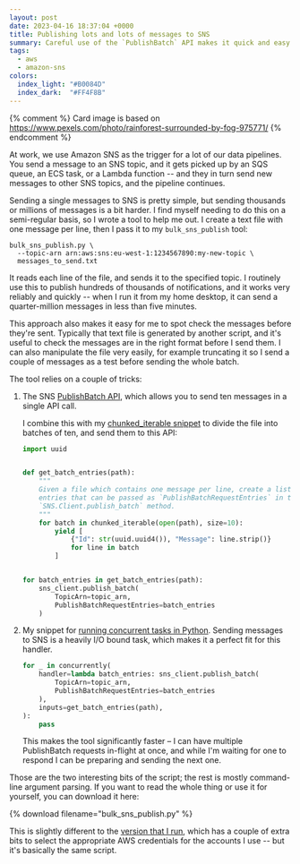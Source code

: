 ```yaml
---
layout: post
date: 2023-04-16 18:37:04 +0000
title: Publishing lots and lots of messages to SNS
summary: Careful use of the `PublishBatch` API makes it quick and easy for me to send thousands of messages into SNS.
tags:
  - aws
  - amazon-sns
colors:
  index_light: "#B0084D"
  index_dark:  "#FF4F8B"
---
```


{% comment %}
  Card image is based on https://www.pexels.com/photo/rainforest-surrounded-by-fog-975771/
{% endcomment %}

At work, we use Amazon SNS as the trigger for a lot of our data pipelines.
You send a message to an SNS topic, and it gets picked up by an SQS queue, an ECS task, or a Lambda function -- and they in turn send new messages to other SNS topics, and the pipeline continues.

Sending a single messages to SNS is pretty simple, but sending thousands or millions of messages is a bit harder.
I find myself needing to do this on a semi-regular basis, so I wrote a tool to help me out.
I create a text file with one message per line, then I pass it to my `bulk_sns_publish` tool:

```
bulk_sns_publish.py \
  --topic-arn arn:aws:sns:eu-west-1:1234567890:my-new-topic \
  messages_to_send.txt
```

It reads each line of the file, and sends it to the specified topic.
I routinely use this to publish hundreds of thousands of notifications, and it works very reliably and quickly -- when I run it from my home desktop, it can send a quarter-million messages in less than five minutes.

This approach also makes it easy for me to spot check the messages before they're sent.
Typically that text file is generated by another script, and it's useful to check the messages are in the right format before I send them.
I can also manipulate the file very easily, for example truncating it so I send a couple of messages as a test before sending the whole batch.

The tool relies on a couple of tricks:

1.  The SNS [PublishBatch API], which allows you to send ten messages in a single API call.

    I combine this with my [chunked_iterable snippet][chunked_iterable] to divide the file into batches of ten, and send them to this API:

    ```python
    import uuid


    def get_batch_entries(path):
        """
        Given a file which contains one message per line, create a list
        entries that can be passed as `PublishBatchRequestEntries` in the
        `SNS.Client.publish_batch` method.
        """
        for batch in chunked_iterable(open(path), size=10):
            yield [
                {"Id": str(uuid.uuid4()), "Message": line.strip()}
                for line in batch
            ]


    for batch_entries in get_batch_entries(path):
        sns_client.publish_batch(
            TopicArn=topic_arn,
            PublishBatchRequestEntries=batch_entries
        )
    ```

2.  My snippet for [running concurrent tasks in Python][concurrently].
    Sending messages to SNS is a heavily I/O bound task, which makes it a perfect fit for this handler.

    ```python
    for _ in concurrently(
        handler=lambda batch_entries: sns_client.publish_batch(
            TopicArn=topic_arn,
            PublishBatchRequestEntries=batch_entries
        ),
        inputs=get_batch_entries(path),
    ):
        pass
    ```

    This makes the tool significantly faster – I can have multiple PublishBatch requests in-flight at once, and while I'm waiting for one to respond I can be preparing and sending the next one.

Those are the two interesting bits of the script; the rest is mostly command-line argument parsing.
If you want to read the whole thing or use it for yourself, you can download it here:

{% download filename="bulk_sns_publish.py" %}

This is slightly different to the [version that I run][my_version], which has a couple of extra bits to select the appropriate AWS credentials for the accounts I use -- but it's basically the same script.

[PublishBatch API]: https://boto3.amazonaws.com/v1/documentation/api/latest/reference/services/sns/client/publish_batch.html#SNS.Client.publish_batch
[chunked_iterable]: https://alexwlchan.net/2018/iterating-in-fixed-size-chunks/
[concurrently]: https://alexwlchan.net/2019/adventures-with-concurrent-futures/
[my_version]: https://github.com/alexwlchan/pathscripts/blob/main/aws/bulk_sns_publish
